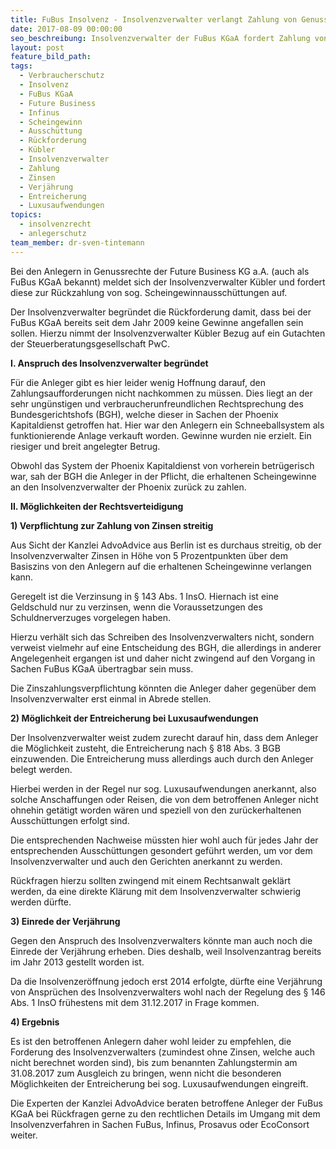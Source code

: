 ```yaml
---
title: FuBus Insolvenz - Insolvenzverwalter verlangt Zahlung von Genussrechtsinhabern
date: 2017-08-09 00:00:00
seo_beschreibung: Insolvenzverwalter der FuBus KGaA fordert Zahlung von Genussrechtsinhabern
layout: post
feature_bild_path:
tags:
  - Verbraucherschutz
  - Insolvenz
  - FuBus KGaA
  - Future Business
  - Infinus
  - Scheingewinn
  - Ausschüttung
  - Rückforderung
  - Kübler
  - Insolvenzverwalter
  - Zahlung
  - Zinsen
  - Verjährung
  - Entreicherung
  - Luxusaufwendungen
topics:
  - insolvenzrecht
  - anlegerschutz
team_member: dr-sven-tintemann
---
```



Bei den Anlegern in Genussrechte der Future Business KG a.A. (auch als FuBus KGaA bekannt) meldet sich der Insolvenzverwalter K&uuml;bler und fordert diese zur R&uuml;ckzahlung von sog. Scheingewinnaussch&uuml;ttungen auf.

Der Insolvenzverwalter begr&uuml;ndet die R&uuml;ckforderung damit, dass bei der FuBus KGaA bereits seit dem Jahr 2009 keine Gewinne angefallen sein sollen. Hierzu nimmt der Insolvenzverwalter K&uuml;bler Bezug auf ein Gutachten der Steuerberatungsgesellschaft PwC.

**I. Anspruch des Insolvenzverwalter begr&uuml;ndet**

F&uuml;r die Anleger gibt es hier leider wenig Hoffnung darauf, den Zahlungsaufforderungen nicht nachkommen zu m&uuml;ssen. Dies liegt an der sehr ung&uuml;nstigen und verbraucherunfreundlichen Rechtsprechung des Bundesgerichtshofs (BGH), welche dieser in Sachen der Phoenix Kapitaldienst getroffen hat. Hier war den Anlegern ein Schneeballsystem als funktionierende Anlage verkauft worden. Gewinne wurden nie erzielt. Ein riesiger und breit angelegter Betrug.

Obwohl das System der Phoenix Kapitaldienst von vorherein betr&uuml;gerisch war, sah der BGH die Anleger in der Pflicht, die erhaltenen Scheingewinne an den Insolvenzverwalter der Phoenix zur&uuml;ck zu zahlen.

**II. M&ouml;glichkeiten der Rechtsverteidigung**

**1) Verpflichtung zur Zahlung von Zinsen streitig**

Aus Sicht der Kanzlei AdvoAdvice aus Berlin ist es durchaus streitig, ob der Insolvenzverwalter Zinsen in H&ouml;he von 5 Prozentpunkten &uuml;ber dem Basiszins von den Anlegern auf die erhaltenen Scheingewinne verlangen kann.

Geregelt ist die Verzinsung in &sect; 143 Abs. 1 InsO. Hiernach ist eine Geldschuld nur zu verzinsen, wenn die Voraussetzungen des Schuldnerverzuges vorgelegen haben.

Hierzu verh&auml;lt sich das Schreiben des Insolvenzverwalters nicht, sondern verweist vielmehr auf eine Entscheidung des BGH, die allerdings in anderer Angelegenheit ergangen ist und daher nicht zwingend auf den Vorgang in Sachen FuBus KGaA &uuml;bertragbar sein muss.

Die Zinszahlungsverpflichtung k&ouml;nnten die Anleger daher gegen&uuml;ber dem Insolvenzverwalter erst einmal in Abrede stellen. &nbsp;

**2) M&ouml;glichkeit der Entreicherung bei Luxusaufwendungen**

Der Insolvenzverwalter weist zudem zurecht darauf hin, dass dem Anleger die M&ouml;glichkeit zusteht, die Entreicherung nach &sect; 818 Abs. 3 BGB einzuwenden. Die Entreicherung muss allerdings auch durch den Anleger belegt werden.

Hierbei werden in der Regel nur sog. Luxusaufwendungen anerkannt, also solche Anschaffungen oder Reisen, die von dem betroffenen Anleger nicht ohnehin get&auml;tigt worden w&auml;ren und speziell von den zur&uuml;ckerhaltenen Aussch&uuml;ttungen erfolgt sind.

Die entsprechenden Nachweise m&uuml;ssten hier wohl auch f&uuml;r jedes Jahr der entsprechenden Aussch&uuml;ttungen gesondert gef&uuml;hrt werden, um vor dem Insolvenzverwalter und auch den Gerichten anerkannt zu werden.

R&uuml;ckfragen hierzu sollten zwingend mit einem Rechtsanwalt gekl&auml;rt werden, da eine direkte Kl&auml;rung mit dem Insolvenzverwalter schwierig werden d&uuml;rfte.

**3) Einrede der Verj&auml;hrung**

Gegen den Anspruch des Insolvenzverwalters k&ouml;nnte man auch noch die Einrede der Verj&auml;hrung erheben. Dies deshalb, weil Insolvenzantrag bereits im Jahr 2013 gestellt worden ist.

Da die Insolvenzer&ouml;ffnung jedoch erst 2014 erfolgte, d&uuml;rfte eine Verj&auml;hrung von Anspr&uuml;chen des Insolvenzverwalters wohl nach der Regelung des &sect; 146 Abs. 1 InsO fr&uuml;hestens mit dem 31.12.2017 in Frage kommen.

**4) Ergebnis**

Es ist den betroffenen Anlegern daher wohl leider zu empfehlen, die Forderung des Insolvenzverwalters (zumindest ohne Zinsen, welche auch nicht berechnet worden sind), bis zum benannten Zahlungstermin am 31.08.2017 zum Ausgleich zu bringen, wenn nicht die besonderen M&ouml;glichkeiten der Entreicherung bei sog. Luxusaufwendungen eingreift.

Die Experten der Kanzlei AdvoAdvice beraten betroffene Anleger der FuBus KGaA bei R&uuml;ckfragen gerne zu den rechtlichen Details im Umgang mit dem Insolvenzverfahren in Sachen FuBus, Infinus, Prosavus oder EcoConsort weiter.